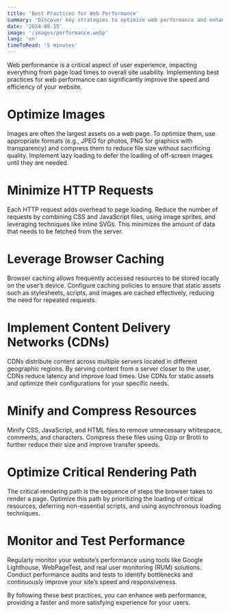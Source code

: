 ```yaml
---
title: 'Best Practices for Web Performance'
summary: 'Discover key strategies to optimize web performance and enhance user experience on your website.'
date: '2024-08-15'
image: '/images/performance.webp'
lang: 'en'
timeToRead: '5 minutes'
---
```


Web performance is a critical aspect of user experience, impacting everything from page load times to overall site usability. Implementing best practices for web performance can significantly improve the speed and efficiency of your website.

# Optimize Images

Images are often the largest assets on a web page. To optimize them, use appropriate formats (e.g., JPEG for photos, PNG for graphics with transparency) and compress them to reduce file size without sacrificing quality. Implement lazy loading to defer the loading of off-screen images until they are needed.

# Minimize HTTP Requests

Each HTTP request adds overhead to page loading. Reduce the number of requests by combining CSS and JavaScript files, using image sprites, and leveraging techniques like inline SVGs. This minimizes the amount of data that needs to be fetched from the server.

# Leverage Browser Caching

Browser caching allows frequently accessed resources to be stored locally on the user’s device. Configure caching policies to ensure that static assets such as stylesheets, scripts, and images are cached effectively, reducing the need for repeated requests.

# Implement Content Delivery Networks (CDNs)

CDNs distribute content across multiple servers located in different geographic regions. By serving content from a server closer to the user, CDNs reduce latency and improve load times. Use CDNs for static assets and optimize their configurations for your specific needs.

# Minify and Compress Resources

Minify CSS, JavaScript, and HTML files to remove unnecessary whitespace, comments, and characters. Compress these files using Gzip or Brotli to further reduce their size and improve transfer speeds.

# Optimize Critical Rendering Path

The critical rendering path is the sequence of steps the browser takes to render a page. Optimize this path by prioritizing the loading of critical resources, deferring non-essential scripts, and using asynchronous loading techniques.

# Monitor and Test Performance

Regularly monitor your website’s performance using tools like Google Lighthouse, WebPageTest, and real user monitoring (RUM) solutions. Conduct performance audits and tests to identify bottlenecks and continuously improve your site’s speed and responsiveness.

By following these best practices, you can enhance web performance, providing a faster and more satisfying experience for your users.
